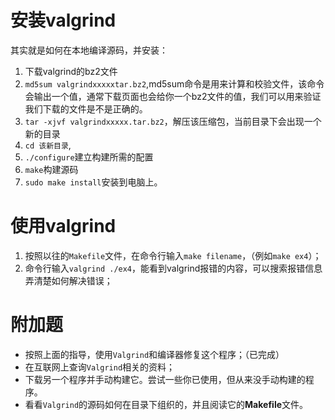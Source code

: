 # 安装valgrind
其实就是如何在本地编译源码，并安装：
1. 下载valgrind的bz2文件
2. `md5sum valgrindxxxxxtar.bz2`,md5sum命令是用来计算和校验文件，该命令会输出一个值，通常下载页面也会给你一个bz2文件的值，我们可以用来验证我们下载的文件是不是正确的。
3. `tar -xjvf valgrindxxxxx.tar.bz2`，解压该压缩包，当前目录下会出现一个新的目录
4. `cd 该新目录`,
5. `./configure`建立构建所需的配置
6. `make`构建源码
7. `sudo make install`安装到电脑上。

# 使用valgrind
1. 按照以往的`Makefile`文件，在命令行输入`make filename`，（例如`make ex4`）；
2. 命令行输入`valgrind ./ex4`，能看到valgrind报错的内容，可以搜索报错信息弄清楚如何解决错误；

# 附加题
- 按照上面的指导，使用`Valgrind`和编译器修复这个程序；（已完成）
- 在互联网上查询`Valgrind`相关的资料；
- 下载另一个程序并手动构建它。尝试一些你已使用，但从来没手动构建的程序。
- 看看`Valgrind`的源码如何在目录下组织的，并且阅读它的**Makefile**文件。